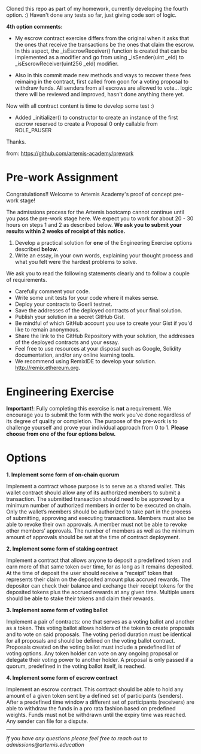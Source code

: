 Cloned this repo as part of my homework, currently developing the fourth option. :)
Haven't done any tests so far, just giving code sort of logic.


**4th option comments:** 

- My escrow contract exercise differs from the original when it asks that the ones that receive the transactions be the ones that claim the escrow. In this aspect, the _isEscrowReceiver() function is created that can be implemented as a modifier and go from using _isSender(uint _eId) to _isEscrowReceiver(uint256 _eId) modifier.

- Also in this commit made new methods and ways to recover these fees reimaing in the contract, first called from goon for a voting proposal to withdraw funds. All senders from all escrows are allowed to vote... logic there will be reviewed and improved, hasn't done anything there yet.

Now with all contract content is time to develop some test :)

- Added _initializer() to constructor to create an instance of the first escrow reserved to create a Proposal 0 only callable from ROLE_PAUSER

Thanks.

from: https://github.com/artemis-academy/prework

# Pre-work Assignment

Congratulations!! Welcome to Artemis Academy's proof of concept pre-work stage! 

The admissions process for the Artemis bootcamp cannot continue until you pass the pre-work stage here. We expect you to work for about 20 - 30 hours on steps 1 and 2 as described below. **We ask you to submit your results within 2 weeks of receipt of this notice.**

1. Develop a practical solution for **one** of the Engineering Exercise options described **below**.
2. Write an essay, in your own words, explaining your thought process and what you felt were the hardest problems to solve.

We ask you to read the following statements clearly and to follow a couple of requirements.

* Carefully comment your code.
* Write some unit tests for your code where it makes sense.
* Deploy your contracts to Goerli testnet.
* Save the addresses of the deployed contracts of your final solution. 
* Publish your solution in a secret GitHub Gist.
* Be mindful of which GitHub account you use to create your Gist if you'd like to remain anonymous.
* Share the link to the GitHub Repository with your solution, the addresses of the deployed contracts and your essay.
* Feel free to use resources at your disposal such as Google, Solidity documentation, and/or any online learning tools.
* We recommend using RemixIDE to develop your solution. http://remix.ethereum.org.



# Engineering Exercise

**Important!**: Fully completing this exercise is **not** a requirement. We encourage you to submit the form with the work you've done regardless of its degree of quality or completion. The purpose of the pre-work is to challenge yourself and prove your individual approach from 0 to 1. **Please choose from one of the four options below.**



# Options

**1. Implement some form of on-chain quorum**

Implement a contract whose purpose is to serve as a shared wallet. This wallet contract should allow any of its authorized members to submit a transaction. The submitted transaction should need to be approved by a minimum number of authorized members in order to be executed on chain. Only the wallet’s members should be authorized to take part in the process of submitting, approving and executing transactions. Members must also be able to revoke their own approvals. A member must not be able to revoke other members’ approvals. The number of members as well as the minimum amount of approvals should be set at the time of contract deployment.



**2. Implement some form of staking contract**

Implement a contract that allows anyone to deposit a predefined token and earn more of that same token over time, for as long as it remains deposited. At the time of deposit the user should receive a “receipt” token that represents their claim on the deposited amount plus accrued rewards. The depositor can check their balance and exchange their receipt tokens for the deposited tokens plus the accrued rewards at any given time. Multiple users should be able to stake their tokens and claim their rewards. 



**3. Implement some form of voting ballot**

Implement a pair of contracts: one that serves as a voting ballot and another as a token. This voting ballot allows holders of the token to create proposals and to vote on said proposals. The voting period duration must be identical for all proposals and should be defined on the voting ballot contract. Proposals created on the voting ballot must include a predefined list of voting options. Any token holder can vote on any ongoing proposal or delegate their voting power to another holder. A proposal is only passed if a quorum, predefined in the voting ballot itself, is reached.



**4. Implement some form of escrow contract**

Implement an escrow contract. This contract should be able to hold any amount of a given token sent by a defined set of participants (senders). After a predefined time window a different set of participants (receivers) are able to withdraw the funds in a pro rata fashion based on predefined weights. Funds must not be withdrawn until the expiry time was reached. Any sender can file for a dispute.



---

_If you have any questions please feel free to reach out to admissions@artemis.education_
